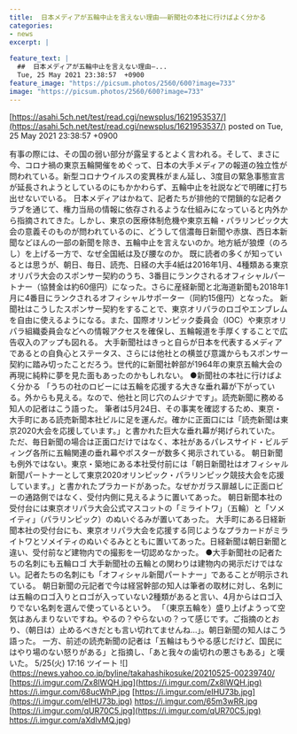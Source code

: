 ```yaml
---
title:  日本メディアが五輪中止を言えない理由——新聞社の本社に行けばよく分かる  
categories:
- news
excerpt: |
  
feature_text: |
  ##  日本メディアが五輪中止を言えない理由—...
  Tue, 25 May 2021 23:38:57  +0900
feature_image: "https://picsum.photos/2560/600?image=733"
image: "https://picsum.photos/2560/600?image=733"
---
```


[https://asahi.5ch.net/test/read.cgi/newsplus/1621953537/](https://asahi.5ch.net/test/read.cgi/newsplus/1621953537/)
posted on Tue, 25 May 2021 23:38:57  +0900

<!--more-->

有事の際には、その国の弱い部分が露呈するとよく言われる。そして、まさに今、コロナ禍の東京五輪開催をめぐって、日本の大手メディアの報道の独立性が問われている。新型コロナウイルスの変異株がまん延し、3度目の緊急事態宣言が延長されようとしているのにもかかわらず、五輪中止を社説などで明確に打ち出せないでいる。 日本メディアはかねて、記者たちが排他的で閉鎖的な記者クラブを通じて、権力当局の情報に依存されるような仕組みになっていると内外から指摘されてきた。しかし、東京の医療体制危機や東京五輪・パラリンピック大会の意義そのものが問われているのに、どうして信濃毎日新聞や赤旗、西日本新聞などほんの一部の新聞を除き、五輪中止を言えないのか。地方紙が狼煙（のろし）を上げる一方で、なぜ全国紙は及び腰なのか。 既に読者の多くが知っているとは思うが、朝日、毎日、読売、日経の大手4紙は2016年1月、4種類ある東京オリパラ大会のスポンサー契約のうち、3番目にランクされるオフィシャルパートナー（協賛金は約60億円）になった。さらに産経新聞と北海道新聞も2018年1月に4番目にランクされるオフィシャルサポーター（同約15億円）となった。 新聞社はこうしたスポンサー契約をすることで、東京オリパラのロゴやエンブレムを自由に使えるようになる。また、国際オリンピック委員会（IOC）や東京オリパラ組織委員会などへの情報アクセスを確保し、五輪報道を手厚くすることで広告収入のアップも図れる。 大手新聞社はきっと自らが日本を代表するメディアであるとの自負心とステータス、さらには他社との横並び意識からもスポンサー契約に踏み切ったことだろう。世代的に新聞社幹部が1964年の東京五輪大会の再現に純粋に夢を見た面もあったのかもしれない。 ●新聞社の本社に行けばよく分かる 「うちの社のロビーには五輪を応援する大きな垂れ幕が下がっている。外からも見える。なので、他社と同じ穴のムジナです」。読売新聞に務める知人の記者はこう語った。 筆者は5月24日、その事実を確認するため、東京・大手町にある読売新聞本社ビルに足を運んだ。確かに正面口には「読売新聞は東京2020大会を応援しています。」と書かれた巨大な垂れ幕が掲げられていた。 ただ、毎日新聞の場合は正面口だけではなく、本社があるパレスサイド・ビルディング各所に五輪関連の垂れ幕やポスターが数多く掲示されている。 朝日新聞も例外ではない。東京・築地にある本社受付前には「朝日新聞社はオフィシャル新聞パートナーとして東京2020オリンピック・パラリンピック競技大会を応援しています。」と書かれたプラカードがあった。なぜかガラス扉越しに正面ロビーの通路側ではなく、受付内側に見えるように置いてあった。 朝日新聞本社の受付台には東京オリパラ大会公式マスコットの「ミライトワ」（五輪）と「ソメイティ」（パラリンピック）のぬいぐるみが置いてあった。 大手町にある日経新聞本社の受付台にも、東京オリパラ大会を応援する同じようなプラカードがミライトワとソメイティのぬいぐるみとともに置いてあった。日経新聞は朝日新聞と違い、受付前など建物内での撮影を一切認めなかった。 ●大手新聞社の記者たちの名刺にも五輪ロゴ 大手新聞社の五輪との関わりは建物内の掲示だけではない。記者たちの名刺にも「オフィシャル新聞パートナー」であることが明示されている。 朝日新聞の元記者で今は経営幹部の知人は筆者の取材に対し、名刺には五輪のロゴ入りとロゴが入っていない2種類があると言い、4月からはロゴ入りでない名刺を選んで使っているという。 「（東京五輪を）盛り上げようって空気はあんまりないですね。やるの？やらないの？って感じです。ご指摘のとおり、（朝日は）止めるべきだとも言い切れてませんね…」。朝日新聞の知人はこう語った。 一方、前述の読売新聞の記者は「五輪はもうやる感じだけど、国民にはやり場のない怒りがある」と指摘し、「あと我々の歯切れの悪さもある」と嘆いた。 5/25(火) 17:16 ツイート ![](https://news.yahoo.co.jp/byline/takahashikosuke/20210525-00239740/ [https://i.imgur.com/Zx8lWQH.jpg](https://i.imgur.com/Zx8lWQH.jpg) https://i.imgur.com/68ucWhP.jpg [https://i.imgur.com/eIHU73b.jpg](https://i.imgur.com/eIHU73b.jpg) https://i.imgur.com/65m3wRR.jpg [https://i.imgur.com/qUR70C5.jpg](https://i.imgur.com/qUR70C5.jpg) https://i.imgur.com/aXdlvMQ.jpg)
